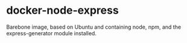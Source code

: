 # docker-node-express

Barebone image, based on Ubuntu and containing node, npm, and the express-generator module installed.
